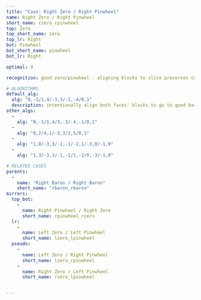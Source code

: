 ```yaml
---
title: "Case: Right Zero / Right Pinwheel"
name: Right Zero / Right Pinwheel
short_name: rzero_rpinwheel
top: Zero
top_short_name: zero
top_lr: Right
bot: Pinwheel
bot_short_name: pinwheel
bot_lr: Right

optimal: 4

recognition: good zero/pinwheel - aligning blocks to slice preserves cubeshape

# ALGORITHMS
default_alg:
  alg: "0,-1/1,4/-3,3/-1,-4/0,1"
  description: intentionally align both faces' blocks to go to good baron/baron
other_algs:
  -
    alg: "0,-1/1,4/3,-3/-4,-1/0,1"
  -
    alg: "0,2/4,1/-3,3/2,5/0,1"
  -
    alg: "1,0/-3,3/-1,-1/-2,1/-3,0/-1,0"
  -
    alg: "1,3/-3,3/-1,-1/1,-2/0,-3/-1,0"

# RELATED CASES
parents:
  -
    name: "Right Baron / Right Baron"
    short_name: "rbaron_rbaron"
mirrors:
  top_bot:
    -
      name: Right Pinwheel / Right Zero
      short_name: rpinwheel_rzero
  lr:
    -
      name: Left Zero / Left Pinwheel
      short_name: lzero_lpinwheel
  pseudo:
    -
      name: Left Zero / Right Pinwheel
      short_name: lzero_rpinwheel
    -
      name: Right Zero / Left Pinwheel
      short_name: rzero_lpinwheel


---
```


